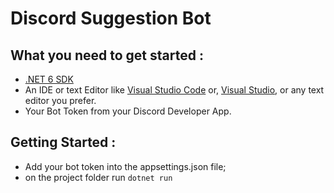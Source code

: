 # Discord Suggestion Bot


## What you need to get started :
  - [.NET 6 SDK](https://dotnet.microsoft.com/download/dotnet/6.0)
  - An IDE or text Editor like [Visual Studio Code](https://code.visualstudio.com/Download)  or, [Visual Studio](https://visualstudio.microsoft.com/downloads/), or any text editor you prefer. 
  - Your Bot Token from your Discord Developer App.


## Getting Started :
  - Add your bot token into the appsettings.json file;
  - on the project folder run `dotnet run`
